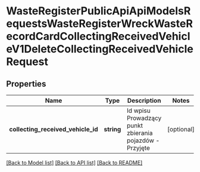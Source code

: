 # WasteRegisterPublicApiApiModelsRequestsWasteRegisterWreckWasteRecordCardCollectingReceivedVehicleV1DeleteCollectingReceivedVehicleRequest

## Properties
Name | Type | Description | Notes
------------ | ------------- | ------------- | -------------
**collecting_received_vehicle_id** | **string** | Id wpisu Prowadzący punkt zbierania pojazdów - Przyjęte | [optional] 

[[Back to Model list]](../README.md#documentation-for-models) [[Back to API list]](../README.md#documentation-for-api-endpoints) [[Back to README]](../README.md)


